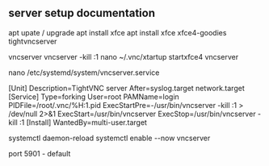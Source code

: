 server setup documentation
-
apt upate / upgrade
apt install xfce
apt install xfce xfce4-goodies tightvncserver

vncserver
vncserver -kill :1
nano ~/.vnc/xtartup
startxfce4
vncserver

nano /etc/systemd/system/vncserver.service

[Unit]
   Description=TightVNC server
   After=syslog.target network.target
[Service]
   Type=forking
   User=root
   PAMName=login
   PIDFile=/root/.vnc/%H:1.pid
   ExecStartPre=-/usr/bin/vncserver -kill :1 > /dev/null 2>&1
   ExecStart=/usr/bin/vncserver
   ExecStop=/usr/bin/vncserver -kill :1
[Install]
   WantedBy=multi-user.target

  systemctl daemon-reload
  systemctl enable --now vncserver

port 5901 - default



